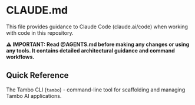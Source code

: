 # CLAUDE.md

This file provides guidance to Claude Code (claude.ai/code) when working with code in this repository.

**⚠️ IMPORTANT: Read @AGENTS.md before making any changes or using any tools. It contains detailed architectural guidance and command workflows.**

## Quick Reference

The Tambo CLI (`tambo`) - command-line tool for scaffolding and managing Tambo AI applications.

